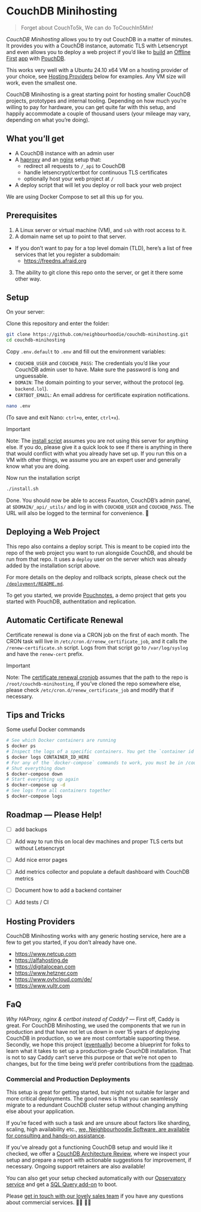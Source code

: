 # CouchDB Minihosting

> Forget about CouchTo5k, We can do ToCouchIn5Min!

*CouchDB Minihosting* allows you to try out CouchDB in a matter of minutes. It provides you with a CouchDB instance, automatic TLS with Letsencrypt and even allows you to deploy a web project if you’d like to [build](https://neighbourhood.ie/blog/2025/02/05/couchdb-is-great-for-prototypes-and-side-projects) an [Offline First](https://neighbourhood.ie/blog/2024/12/05/realtime-multiuser-kanban-board-with-couchdb) [app](https://neighbourhood.ie/blog/2019/05/10/an-offline-first-todo-list-with-svelte-pouchdb-and-couchdb) with [PouchDB](https://pouchdb.com).

This works very well with a Ubuntu 24.10 x64 VM on a hosting provider of your choice, see [Hosting Providers](#hosting-providers) below for examples. Any VM size will work, even the smallest one.

CouchDB Minihosting is a great starting point for hosting smaller CouchDB projects, prototypes and internal tooling. Depending on how much you’re willing to pay for hardware, you can get quite far with this setup, and happily accommodate a couple of thousand users (your mileage may vary, depending on what you’re doing).

## What you’ll get

- A CouchDB instance with an admin user
- A [haproxy](https://www.haproxy.org) and an [nginx](https://nginx.org) setup that:
  - redirect all requests to `/_api` to CouchDB
  - handle letsencrypt/certbot for continuous TLS certificates
  - optionally host your web project at `/`
- A deploy script that will let you deploy or roll back your web project

We are using Docker Compose to set all this up for you.

## Prerequisites

1. A Linux server or virtual machine (VM), and `ssh`  with root access to it.
2. A domain name set up to point to that server.
  - If you don’t want to pay for a top level domain (TLD), here’s a list of free services that let you register a subdomain:
    - https://freedns.afraid.org
    
3. The ability to git clone this repo onto the server, or get it there some other way.

## Setup

On your server:

Clone this repository and enter the folder:
```sh
git clone https://github.com/neighbourhoodie/couchdb-minihosting.git
cd couchdb-minihosting
```

Copy `.env.default` to `.env` and fill out the environment variables:

- `COUCHDB_USER` and `COUCHDB_PASS`: The credentials you’d like your CouchDB admin user to have. Make sure the password is long and unguessable.
- `DOMAIN`: The domain pointing to your server, without the protocol (eg. `backend.lol`).
- `CERTBOT_EMAIL`: An email address for certificate expiration notifications.

```sh
nano .env
```
(To save and exit Nano: `ctrl+o`, enter, `ctrl+x`).

> [!IMPORTANT]
> Note: The [install script](/install.sh) assumes you are not using this server for anything else. If you do, please give it a quick look to see if there is anything in there that would conflict with what you already have set up. If you run this on a VM with other things, we assume you are an expert user and generally know what you are doing.

Now run the installation  script
```sh
./install.sh
```

Done. You should now be able to access Fauxton, CouchDB’s admin panel, at `$DOMAIN/_api/_utils/` and log in with `COUCHDB_USER` and `COUCHDB_PASS`. The URL will also be logged to the terminal for convenience. 🎊

## Deploying a Web Project

This repo also contains a deploy script. This is meant to be copied into the repo of the web project you want to run alongside CouchDB, and should be run from that repo. It uses a `deploy` user on the server which was already added by the installation script above.

For more details on the deploy and rollback scripts, please check out the [`/deployment/README.md`](/deployment/README.md).

To get you started, we provide [Pouchnotes](https://github.com/neighbourhoodie/pouchnotes/), a demo project that gets you started with PouchDB, authentitation and replication.

## Automatic Certificate Renewal

Certificate renewal is done via a CRON job on the first of each month. The CRON task will live in `/etc/cron.d/renew_certificate_job`, and it calls the `/renew-certificate.sh` script. Logs from that script go to `/var/log/syslog` and have the `renew-cert` prefix.

> [!IMPORTANT]
> Note: The [certificate renewal cronjob](renew_certificate_job) assumes that the path to the repo is `/root/couchdb-minihosting`, if you’ve cloned the repo somewhere else, please check `/etc/cron.d/renew_certificate_job` and modify that if necessary. 

## Tips and Tricks

Some useful Docker commands

```sh
# See which Docker containers are running
$ docker ps
# Inspect the logs of a specific containers. You get the `container id` from `docker ps`
$ docker logs CONTAINER_ID_HERE
# For any of the `docker-compose` commands to work, you must be in /couchdb-minihosting
# Shut everything down 
$ docker-compose down
# Start everything up again
$ docker-compose up -d
# See logs from all containers together
$ docker-compose logs
```

## Roadmap — Please Help!

- [ ] add backups
- [ ] Add way to run this on local dev machines and proper TLS certs but without Letsencrypt
- [ ] Add nice error pages
- [ ] Add metrics collector and populate a default dashboard with CouchDB metrics
- [ ] Document how to add a backend container
- [ ] Add tests / CI


## Hosting Providers

CouchDB Minihosting works with any generic hosting service, here are a few to get you started, if you don’t already have one.

- https://www.netcup.com
- https://alfahosting.de
- https://digitalocean.com
- https://www.hetzner.com
- https://www.ovhcloud.com/de/
- https://www.vultr.com

## FaQ

*Why HAProxy, nginx & certbot instead of Caddy?* — First off, Caddy is great. For CouchDB Minihosting, we used the components that we run in production and that have not let us down in over 15 years of deploying CouchDB in production, so we are most comfortable supporting these. Secondly, we hope this project ([eventually](#roadmap--please-help)) become a blueprint for folks to learn what it takes to set up a production-grade CouchDB installation. That is not to say Caddy can’t serve this purpose or that we’re not open to changes, but for the time being we’d prefer contributions from the [roadmap](#roadmap--please-help).

### Commercial and Production Deployments

This setup is great for getting started, but might not suitable for larger and more critical deployments. The good news is that you can seamlessly migrate to a redundant CouchDB cluster setup without changing anything else about your application.

If you’re faced with such a task and are unsure about factors like sharding, scaling, high availability etc., [we, Neighbourhoodie Software, are available for consulting and hands-on assistance](https://neighbourhood.ie/).

If you’ve already got a functioning CouchDB setup and would like it checked, we offer a [CouchDB Architecture Review](https://neighbourhood.ie/products-and-services/couchdb-architecture-review), where we inspect your setup and prepare a report with actionable suggestions for improvement, if necessary. Ongoing support retainers are also available!

You can also get your setup checked automatically with our [Opservatory service](https://opservatory.app/) and get a [SQL Query add-on](https://neighbourhood.ie/products-and-services/structured-query-server) to boot.

Please [get in touch with our lovely sales team](https://neighbourhood.ie/call) if you have any questions about commercial services. 👩‍💼 👨‍💼 

